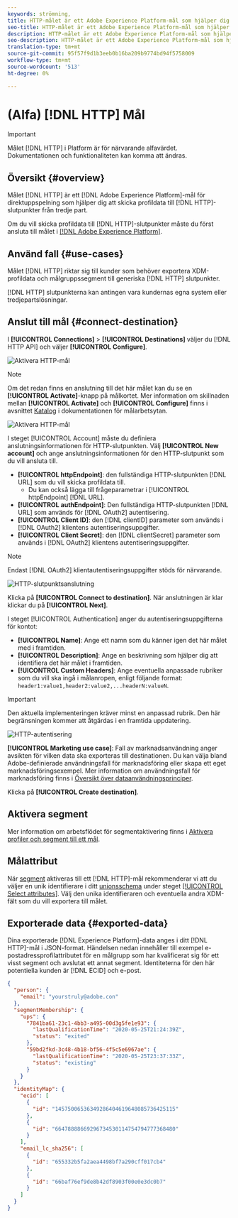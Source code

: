 ```yaml
---
keywords: strömning,
title: HTTP-målet är ett Adobe Experience Platform-mål som hjälper dig att skicka profildata till HTTP-slutpunkter från tredje part.
seo-title: HTTP-målet är ett Adobe Experience Platform-mål som hjälper dig att skicka profildata till HTTP-slutpunkter från tredje part.
description: HTTP-målet är ett Adobe Experience Platform-mål som hjälper dig att skicka profildata till HTTP-slutpunkter från tredje part.
seo-description: HTTP-målet är ett Adobe Experience Platform-mål som hjälper dig att skicka profildata till HTTP-slutpunkter från tredje part.
translation-type: tm+mt
source-git-commit: 95f57f9d1b3eeb0b16ba209b9774bd94f5758009
workflow-type: tm+mt
source-wordcount: '513'
ht-degree: 0%

---
```



# (Alfa) [!DNL HTTP] Mål

>[!IMPORTANT]
>
>Målet [!DNL HTTP] i Platform är för närvarande alfavärdet. Dokumentationen och funktionaliteten kan komma att ändras.

## Översikt {#overview}

Målet [!DNL HTTP] är ett [!DNL Adobe Experience Platform]-mål för direktuppspelning som hjälper dig att skicka profildata till [!DNL HTTP]-slutpunkter från tredje part.

Om du vill skicka profildata till [!DNL HTTP]-slutpunkter måste du först ansluta till målet i [[!DNL Adobe Experience Platform]](#connect-destination).

## Använd fall {#use-cases}

Målet [!DNL HTTP] riktar sig till kunder som behöver exportera XDM-profildata och målgruppssegment till generiska [!DNL HTTP] slutpunkter.

[!DNL HTTP] slutpunkterna kan antingen vara kundernas egna system eller tredjepartslösningar.

## Anslut till mål {#connect-destination}

I **[!UICONTROL Connections]** > **[!UICONTROL Destinations]** väljer du [!DNL HTTP API] och väljer **[!UICONTROL Configure]**.

![Aktivera HTTP-mål](../assets/catalog/http/activate.png)

>[!NOTE]
>
>Om det redan finns en anslutning till det här målet kan du se en **[!UICONTROL Activate]**-knapp på målkortet. Mer information om skillnaden mellan **[!UICONTROL Activate]** och **[!UICONTROL Configure]** finns i avsnittet [Katalog](../ui/destinations-workspace.md#catalog) i dokumentationen för målarbetsytan.
>
>![Aktivera HTTP-mål](../assets/catalog/http/connect.png)

I steget [!UICONTROL Account] måste du definiera anslutningsinformationen för HTTP-slutpunkten. Välj **[!UICONTROL New account]** och ange anslutningsinformationen för den HTTP-slutpunkt som du vill ansluta till.
- **[!UICONTROL httpEndpoint]**: den fullständiga HTTP-slutpunkten  [!DNL URL] som du vill skicka profildata till.
   - Du kan också lägga till frågeparametrar i [!UICONTROL httpEndpoint] [!DNL URL].
- **[!UICONTROL authEndpoint]**: Den fullständiga HTTP-slutpunkten  [!DNL URL] som används för  [!DNL OAuth2] autentisering.
- **[!UICONTROL Client ID]**: den  [!DNL clientID] parameter som används i  [!DNL OAuth2] klientens autentiseringsuppgifter.
- **[!UICONTROL Client Secret]**: den  [!DNL clientSecret] parameter som används i  [!DNL OAuth2] klientens autentiseringsuppgifter.

>[!NOTE]
>
>Endast [!DNL OAuth2] klientautentiseringsuppgifter stöds för närvarande.

![HTTP-slutpunktsanslutning](../assets/catalog/http/connect.png)

Klicka på **[!UICONTROL Connect to destination]**. När anslutningen är klar klickar du på **[!UICONTROL Next]**.

I steget [!UICONTROL Authentication] anger du autentiseringsuppgifterna för kontot:
- **[!UICONTROL Name]**: Ange ett namn som du känner igen det här målet med i framtiden.
- **[!UICONTROL Description]**: Ange en beskrivning som hjälper dig att identifiera det här målet i framtiden.
- **[!UICONTROL Custom Headers]**: Ange eventuella anpassade rubriker som du vill ska ingå i målanropen, enligt följande format:  `header1:value1,header2:value2,...headerN:valueN`.

>[!IMPORTANT]
>
>Den aktuella implementeringen kräver minst en anpassad rubrik. Den här begränsningen kommer att åtgärdas i en framtida uppdatering.

![HTTP-autentisering](../assets/catalog/http/authenticate.png)

**[!UICONTROL Marketing use case]**: Fall av marknadsanvändning anger avsikten för vilken data ska exporteras till destinationen. Du kan välja bland Adobe-definierade användningsfall för marknadsföring eller skapa ett eget marknadsföringsexempel. Mer information om användningsfall för marknadsföring finns i [Översikt över dataanvändningsprinciper](../../data-governance/policies/overview.md).

Klicka på **[!UICONTROL Create destination]**.

## Aktivera segment

Mer information om arbetsflödet för segmentaktivering finns i [Aktivera profiler och segment till ett mål](../ui/activate-destinations.md#select-attributes).

## Målattribut

När [segment](../ui/activate-destinations.md) aktiveras till ett [!DNL HTTP]-mål rekommenderar vi att du väljer en unik identifierare i ditt [unionsschema](../../profile/home.md#profile-fragments-and-union-schemas) under steget [[!UICONTROL Select attributes]](../ui/activate-destinations.md#select-attributes). Välj den unika identifieraren och eventuella andra XDM-fält som du vill exportera till målet.

## Exporterade data {#exported-data}

Dina exporterade [!DNL Experience Platform]-data anges i ditt [!DNL HTTP]-mål i JSON-format. Händelsen nedan innehåller till exempel e-postadressprofilattributet för en målgrupp som har kvalificerat sig för ett visst segment och avslutat ett annat segment. Identiteterna för den här potentiella kunden är [!DNL ECID] och e-post.

```json
{
  "person": {
    "email": "yourstruly@adobe.con"
  },
  "segmentMembership": {
    "ups": {
      "7841ba61-23c1-4bb3-a495-00d3g5fe1e93": {
        "lastQualificationTime": "2020-05-25T21:24:39Z",
        "status": "exited"
      },
      "59bd2fkd-3c48-4b18-bf56-4f5c5e6967ae": {
        "lastQualificationTime": "2020-05-25T23:37:33Z",
        "status": "existing"
      }
    }
  },
  "identityMap": {
    "ecid": [
      {
        "id": "14575006536349286404619648085736425115"
      },
      {
        "id": "66478888669296734530114754794777368480"
      }
    ],
    "email_lc_sha256": [
      {
        "id": "655332b5fa2aea4498bf7a290cff017cb4"
      },
      {
        "id": "66baf76ef9de8b42df8903f00e0e3dc0b7"
      }
    ]
  }
}
```
